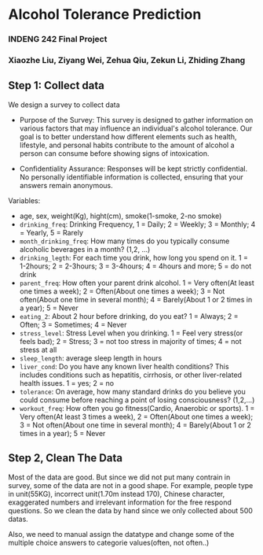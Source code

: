 # Alcohol Tolerance Prediction
### INDENG 242 Final Project
### Xiaozhe Liu, Ziyang Wei, Zehua Qiu, Zekun Li, Zhiding Zhang

## Step 1: Collect data
We design a survey to collect data
- Purpose of the Survey:
This survey is designed to gather information on various factors that may influence an individual's alcohol tolerance. Our goal is to better understand how different elements such as health, lifestyle, and personal habits contribute to the amount of alcohol a person can consume before showing signs of intoxication.

- Confidentiality Assurance:
Responses will be kept strictly confidential. No personally identifiable information is collected, ensuring that your answers remain anonymous.

Variables:
- age, sex, weight(Kg), hight(cm), smoke(1-smoke, 2-no smoke)
- `drinking_freq`: Drinking Frequency, 1 = Daily; 2 = Weekly; 3 = Monthly; 4 = Yearly, 5 = Rarely
- `month_drinking_freq`: How many times do you typically consume alcoholic beverages in a month? (1,2, ...)
- `drinking_legth`: For each time you drink, how long you spend on it. 1 = 1-2hours; 2 = 2-3hours; 3 = 3-4hours; 4 = 4hours and more; 5 = do not drink
- `parent_freq`: How often your parent drink alcohol. 1 = Very often(At least one times a week); 2 = Often(About one times a week); 3 = Not often(About one time in several month); 4 = Barely(About 1 or 2 times in a year); 5 = Never
- `eating_2`: About 2 hour before drinking, do you eat? 1 = Always; 2 = Often; 3 = Sometimes; 4 = Never
- `stress_level`: Stress Level when you drinking. 1 = Feel very stress(or feels bad); 2 = Stress; 3 = not too stress in majority of times; 4 = not stress at all
- `sleep_length`: average sleep length in hours
- `liver_cond`: Do you have any known liver health conditions? This includes conditions such as hepatitis, cirrhosis, or other liver-related health issues. 1 = yes; 2 = no
- `tolerance`: On average, how many standard drinks do you believe you could consume before reaching a point of losing consciousness? (1,2,...)
- `workout_freq`: How often you go fitness(Cardio, Anaerobic or sports). 1 = Very often(At least 3 times a week), 2 = Often(About one times a week); 3 = Not often(About one time in several month); 4 = Barely(About 1 or 2 times in a year); 5 = Never

## Step 2, Clean The Data
Most of the data are good. But since we did not put many contrain in survey, some of the data are not in a good shape. For example, people type in unit(55KG), incorrect unit(1.70m instead 170), Chinese character, exaggerated numbers and irrelevant information for the free respond questions. So we clean the data by hand since we only collected about 500 datas. 

Also, we need to manual assign the datatype and change some of the multiple choice answers to categorie values(often, not often..)
